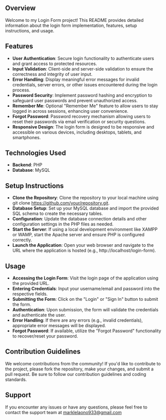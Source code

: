 ## Overview
Welcome to my Login Form project! This README provides detailed information about the login form implementation, features, setup instructions, and usage.

## Features
- **User Authentication**: Secure login functionality to authenticate users and grant access to protected resources.
- **Input Validation**: Client-side and server-side validation to ensure the correctness and integrity of user input.
- **Error Handling**: Display meaningful error messages for invalid credentials, server errors, or other issues encountered during the login process.
- **Password Security**: Implement password hashing and encryption to safeguard user passwords and prevent unauthorized access.
- **Remember Me**: Optional "Remember Me" feature to allow users to stay logged in across sessions, enhancing user convenience.
- **Forgot Password**: Password recovery mechanism allowing users to reset their passwords via email verification or security questions.
- **Responsive Design**: The login form is designed to be responsive and accessible on various devices, including desktops, tablets, and smartphones.

## Technologies Used
- **Backend**: PHP
- **Database**: MySQL

## Setup Instructions
- **Clone the Repository**: Clone the repository to your local machine using git clone https://github.com/your/repository.git.
- **Database Setup**: Set up your MySQL database and import the provided SQL schema to create the necessary tables.
- **Configuration**: Update the database connection details and other configuration settings in the PHP files as needed.
- **Start the Server**: If using a local development environment like XAMPP or WAMP, start the Apache server and ensure PHP is configured correctly.
- **Launch the Application**: Open your web browser and navigate to the URL where the application is hosted (e.g., http://localhost/login-form).

## Usage
- **Accessing the Login Form**: Visit the login page of the application using the provided URL.
- **Entering Credentials**: Input your username/email and password into the respective fields.
- **Submitting the Form**: Click on the "Login" or "Sign In" button to submit the form.
- **Authentication**: Upon submission, the form will validate the credentials and authenticate the user.
- **Error Handling**: If there are any errors (e.g., invalid credentials), appropriate error messages will be displayed.
- **Forgot Password**: If available, utilize the "Forgot Password" functionality to recover/reset your password.

## Contribution Guidelines
We welcome contributions from the community! If you'd like to contribute to the project, please fork the repository, make your changes, and submit a pull request. Be sure to follow our contribution guidelines and coding standards.

## Support
If you encounter any issues or have any questions, please feel free to contact the support team at marklelaono933@gmail.com

